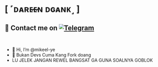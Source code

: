 # [ ˹ᴅᴀʀᴇ̷ᴇ̷ɴ ᴅɢᴀɴᴋ˼ ]

## 📨 Contact me on [![Telegram](https://img.shields.io/badge/telegram-1b77FF.svg?style=for-the-badge&logo=telegram)](https://t.me/hiimikeell) 
<br>




- 👋 Hi, I’m @mikeel-ye
- 👀 Bukan Devs Cuma Kang Fork doang
- LU JELEK JANGAN REWEL BANGSAT GA GUNA SOALNYA GOBLOK

 

<!---
mikeel-ye/mikeel-ye is a ✨ special ✨ repository because its `README.md` (this file) appears on your GitHub profile.
You can click the Preview link to take a look at your changes.
--->
